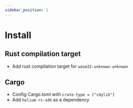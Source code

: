 ```yaml
---
sidebar_position: 1
---
```


# Install

## Rust compilation target

- Add rust compilation target for `wasm32-unknown-unknwon`

## Cargo

- Config Cargo.toml with `crate-type = ["cdylib"]`
- Add `holium-rs-sdk` as a dependency

